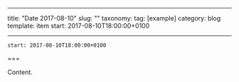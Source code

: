 
---
title: "Date 2017-08-10"
slug: ""
taxonomy:
tag: [example]
category: blog
template: item
start: 2017-08-10T18:00:00+0100

---

``start: 2017-08-10T18:00:00+0100``

===

Content.
